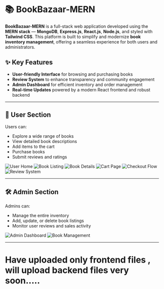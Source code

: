 

# 📚 BookBazaar-MERN

**BookBazaar-MERN** is a full-stack web application developed using the **MERN stack** — **MongoDB**, **Express.js**, **React.js**, **Node.js**, and styled with **Tailwind CSS**. This platform is built to simplify and modernize **book inventory management**, offering a seamless experience for both users and administrators.

## ✨ Key Features

* **User-friendly Interface** for browsing and purchasing books
* **Review System** to enhance transparency and community engagement
* **Admin Dashboard** for efficient inventory and order management
* **Real-time Updates** powered by a modern React frontend and robust backend

---

## 👤 User Section

Users can:

* Explore a wide range of books
* View detailed book descriptions
* Add items to the cart
* Purchase books
* Submit reviews and ratings

![User Home](https://github.com/user-attachments/assets/77de299b-c839-4611-8783-4502a630acd5)
![Book Listing](https://github.com/user-attachments/assets/5259b940-4f58-4997-b830-d98e06145a2f)
![Book Details](https://github.com/user-attachments/assets/a6cb66d5-e429-4324-a25e-8d24ba713349)
![Cart Page](https://github.com/user-attachments/assets/079b190b-17b6-46b9-b3a9-ccb6f8de1206)
![Checkout Flow](https://github.com/user-attachments/assets/2697c385-701d-4464-9483-ad0c31b84561)
![Review System](https://github.com/user-attachments/assets/3701ddfa-f042-4ed8-b48d-b5855f32db2b)

---

## 🛠️ Admin Section

Admins can:

* Manage the entire inventory
* Add, update, or delete book listings
* Monitor user reviews and sales activity

![Admin Dashboard](https://github.com/user-attachments/assets/c98b1742-dc04-4d94-873d-5eb4af8420f3)
![Book Management](https://github.com/user-attachments/assets/7df81d86-fb80-468f-a4bb-e2c85e4a243b)

---

<h1>Have uploaded only frontend files , will upload backend files very soon.....</h1>

